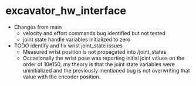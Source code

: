 # excavator_hw_interface
* Changes from main
    * velocity and effort commands bug identified but not tested
    * joint state handle variables initialized to zero
* TODO identify and fix wrist joint_state issues
    * Measured wrist position is not propagated into /joint_states
    * Occasionally the wrist pose was reporting initial joint values on the order of 10e150, my theory is that the joint state variables were uninitialized and the previously mentioned bug is not overwriting that value with the encoder position.
